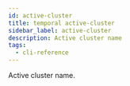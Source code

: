```yaml
---
id: active-cluster
title: temporal active-cluster
sidebar_label: active-cluster
description: Active cluster name
tags:
  - cli-reference
---
```


Active cluster name.
